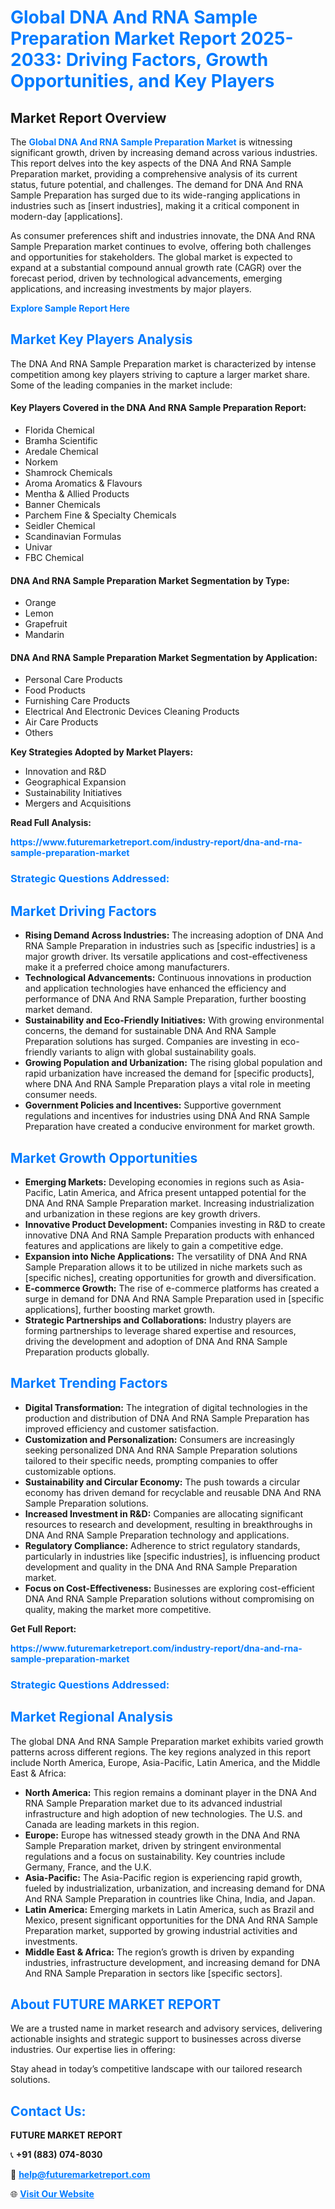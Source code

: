 <h1 style="color: #007BFF;">Global DNA And RNA Sample Preparation Market Report 2025-2033: Driving Factors, Growth Opportunities, and Key Players</h1>

<section id="overview">
<h2>Market Report Overview</h2>
<p>The <a href="https://www.futuremarketreport.com/industry-report/dna-and-rna-sample-preparation-market" style="color: #007BFF; text-decoration: none;"><strong>Global DNA And RNA Sample Preparation Market</strong></a> is witnessing significant growth, driven by increasing demand across various industries. This report delves into the key aspects of the DNA And RNA Sample Preparation market, providing a comprehensive analysis of its current status, future potential, and challenges. The demand for DNA And RNA Sample Preparation has surged due to its wide-ranging applications in industries such as [insert industries], making it a critical component in modern-day [applications].</p>
<p>As consumer preferences shift and industries innovate, the DNA And RNA Sample Preparation market continues to evolve, offering both challenges and opportunities for stakeholders. The global market is expected to expand at a substantial compound annual growth rate (CAGR) over the forecast period, driven by technological advancements, emerging applications, and increasing investments by major players.</p>
</section>

<section id="overview">
<p><a href="https://www.futuremarketreport.com/request-sample/reportId=34459" style="color: #007BFF; text-decoration: none;"><strong>Explore Sample Report Here</strong></a></p>
</section>

<section id="key-players">
<h2 style="color: #007BFF;">Market Key Players Analysis</h2>
<p>The DNA And RNA Sample Preparation market is characterized by intense competition among key players striving to capture a larger market share. Some of the leading companies in the market include:</p>
<h4>Key Players Covered in the DNA And RNA Sample Preparation Report:</h4>
<ul><li>Florida Chemical</li><li>Bramha Scientific</li><li>Aredale Chemical</li><li>Norkem</li><li>Shamrock Chemicals</li><li>Aroma Aromatics &amp; Flavours</li><li>Mentha &amp; Allied Products</li><li>Banner Chemicals</li><li>Parchem Fine &amp; Specialty Chemicals</li><li>Seidler Chemical</li><li>Scandinavian Formulas</li><li>Univar</li><li>FBC Chemical</li></ul>
<h4>DNA And RNA Sample Preparation Market Segmentation by Type:</h4>
<ul><li>Orange</li><li>Lemon</li><li>Grapefruit</li><li>Mandarin</li></ul>

<h4>DNA And RNA Sample Preparation Market Segmentation by Application:</h4>
<ul><li>Personal Care Products</li><li>Food Products</li><li>Furnishing Care Products</li><li>Electrical And Electronic Devices Cleaning Products</li><li>Air Care Products</li><li>Others</li></ul>
<p><strong>Key Strategies Adopted by Market Players:</strong></p>
<ul>
<li>Innovation and R&D</li>
<li>Geographical Expansion</li>
<li>Sustainability Initiatives</li>
<li>Mergers and Acquisitions</li>
</ul>
</section>

<section>
<p><strong>Read Full Analysis: </strong></p><a href="https://www.futuremarketreport.com/industry-report/dna-and-rna-sample-preparation-market" style="color: #007BFF; text-decoration: none;"><strong>https://www.futuremarketreport.com/industry-report/dna-and-rna-sample-preparation-market</strong></a>
<h3 style="color: #007BFF;">Strategic Questions Addressed:</h3>
</section>

<section id="driving-factors">
<h2 style="color: #007BFF;">Market Driving Factors</h2>
<ul>
<li><strong>Rising Demand Across Industries:</strong> The increasing adoption of DNA And RNA Sample Preparation in industries such as [specific industries] is a major growth driver. Its versatile applications and cost-effectiveness make it a preferred choice among manufacturers.</li>
<li><strong>Technological Advancements:</strong> Continuous innovations in production and application technologies have enhanced the efficiency and performance of DNA And RNA Sample Preparation, further boosting market demand.</li>
<li><strong>Sustainability and Eco-Friendly Initiatives:</strong> With growing environmental concerns, the demand for sustainable DNA And RNA Sample Preparation solutions has surged. Companies are investing in eco-friendly variants to align with global sustainability goals.</li>
<li><strong>Growing Population and Urbanization:</strong> The rising global population and rapid urbanization have increased the demand for [specific products], where DNA And RNA Sample Preparation plays a vital role in meeting consumer needs.</li>
<li><strong>Government Policies and Incentives:</strong> Supportive government regulations and incentives for industries using DNA And RNA Sample Preparation have created a conducive environment for market growth.</li>
</ul>
</section>

<section id="growth-opportunities">
<h2 style="color: #007BFF;">Market Growth Opportunities</h2>
<ul>
<li><strong>Emerging Markets:</strong> Developing economies in regions such as Asia-Pacific, Latin America, and Africa present untapped potential for the DNA And RNA Sample Preparation market. Increasing industrialization and urbanization in these regions are key growth drivers.</li>
<li><strong>Innovative Product Development:</strong> Companies investing in R&D to create innovative DNA And RNA Sample Preparation products with enhanced features and applications are likely to gain a competitive edge.</li>
<li><strong>Expansion into Niche Applications:</strong> The versatility of DNA And RNA Sample Preparation allows it to be utilized in niche markets such as [specific niches], creating opportunities for growth and diversification.</li>
<li><strong>E-commerce Growth:</strong> The rise of e-commerce platforms has created a surge in demand for DNA And RNA Sample Preparation used in [specific applications], further boosting market growth.</li>
<li><strong>Strategic Partnerships and Collaborations:</strong> Industry players are forming partnerships to leverage shared expertise and resources, driving the development and adoption of DNA And RNA Sample Preparation products globally.</li>
</ul>
</section>

<section id="trending-factors">
<h2 style="color: #007BFF;">Market Trending Factors</h2>
<ul>
<li><strong>Digital Transformation:</strong> The integration of digital technologies in the production and distribution of DNA And RNA Sample Preparation has improved efficiency and customer satisfaction.</li>
<li><strong>Customization and Personalization:</strong> Consumers are increasingly seeking personalized DNA And RNA Sample Preparation solutions tailored to their specific needs, prompting companies to offer customizable options.</li>
<li><strong>Sustainability and Circular Economy:</strong> The push towards a circular economy has driven demand for recyclable and reusable DNA And RNA Sample Preparation solutions.</li>
<li><strong>Increased Investment in R&D:</strong> Companies are allocating significant resources to research and development, resulting in breakthroughs in DNA And RNA Sample Preparation technology and applications.</li>
<li><strong>Regulatory Compliance:</strong> Adherence to strict regulatory standards, particularly in industries like [specific industries], is influencing product development and quality in the DNA And RNA Sample Preparation market.</li>
<li><strong>Focus on Cost-Effectiveness:</strong> Businesses are exploring cost-efficient DNA And RNA Sample Preparation solutions without compromising on quality, making the market more competitive.</li>
</ul>
</section>

<section>
<p><strong>Get Full Report: </strong></p><a href="https://www.futuremarketreport.com/industry-report/dna-and-rna-sample-preparation-market" style="color: #007BFF; text-decoration: none;"><strong>https://www.futuremarketreport.com/industry-report/dna-and-rna-sample-preparation-market</strong></a>
<h3 style="color: #007BFF;">Strategic Questions Addressed:</h3>
</section>


<section id="regional-analysis">
<h2 style="color: #007BFF;">Market Regional Analysis</h2>
<p>The global DNA And RNA Sample Preparation market exhibits varied growth patterns across different regions. The key regions analyzed in this report include North America, Europe, Asia-Pacific, Latin America, and the Middle East & Africa:</p>
<ul>
<li><strong>North America:</strong> This region remains a dominant player in the DNA And RNA Sample Preparation market due to its advanced industrial infrastructure and high adoption of new technologies. The U.S. and Canada are leading markets in this region.</li>
<li><strong>Europe:</strong> Europe has witnessed steady growth in the DNA And RNA Sample Preparation market, driven by stringent environmental regulations and a focus on sustainability. Key countries include Germany, France, and the U.K.</li>
<li><strong>Asia-Pacific:</strong> The Asia-Pacific region is experiencing rapid growth, fueled by industrialization, urbanization, and increasing demand for DNA And RNA Sample Preparation in countries like China, India, and Japan.</li>
<li><strong>Latin America:</strong> Emerging markets in Latin America, such as Brazil and Mexico, present significant opportunities for the DNA And RNA Sample Preparation market, supported by growing industrial activities and investments.</li>
<li><strong>Middle East & Africa:</strong> The region’s growth is driven by expanding industries, infrastructure development, and increasing demand for DNA And RNA Sample Preparation in sectors like [specific sectors].</li>
</ul>
</section>

<footer>
<h2 style="color: #007BFF;">About FUTURE MARKET REPORT</h2>
<p>We are a trusted name in market research and advisory services, delivering actionable insights and strategic support to businesses across diverse industries. Our expertise lies in offering:</p>

<p>Stay ahead in today’s competitive landscape with our tailored research solutions.</p>

<h2 style="color: #007BFF;">Contact Us:</h2>
<p><strong>FUTURE MARKET REPORT</strong></p>
<p>📞 <strong>+91 (883) 074-8030</strong></p>
<p>📧 <strong><a href="mailto:help@futuremarketreport.com" style="color: #007BFF;">help@futuremarketreport.com</a></strong></p>
<p>🌐 <strong><a href="https://www.futuremarketreport.com/" style="color: #007BFF;">Visit Our Website</a></strong></p>
</footer>
